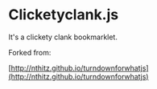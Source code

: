 # Clicketyclank.js


It's a clickety clank bookmarklet.

Forked from:

[http://nthitz.github.io/turndownforwhatjs](http://nthitz.github.io/turndownforwhatjs)